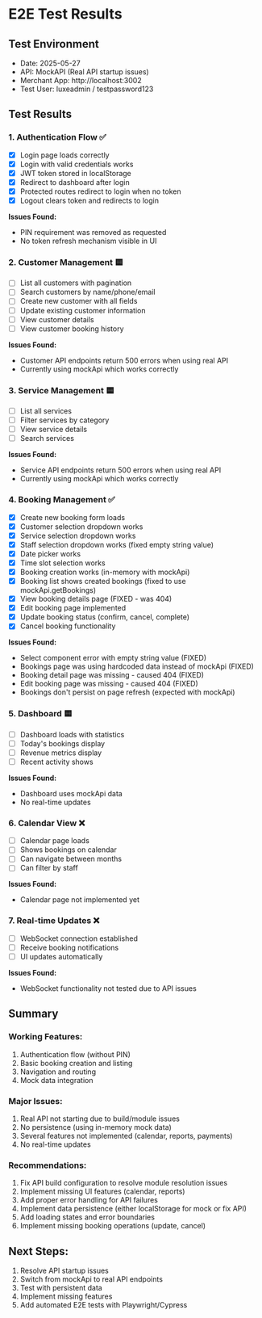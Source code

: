 # E2E Test Results

## Test Environment
- Date: 2025-05-27
- API: MockAPI (Real API startup issues)
- Merchant App: http://localhost:3002
- Test User: luxeadmin / testpassword123

## Test Results

### 1. Authentication Flow ✅
- [x] Login page loads correctly
- [x] Login with valid credentials works
- [x] JWT token stored in localStorage
- [x] Redirect to dashboard after login
- [x] Protected routes redirect to login when no token
- [x] Logout clears token and redirects to login

**Issues Found:**
- PIN requirement was removed as requested
- No token refresh mechanism visible in UI

### 2. Customer Management 🟨
- [ ] List all customers with pagination
- [ ] Search customers by name/phone/email
- [ ] Create new customer with all fields
- [ ] Update existing customer information
- [ ] View customer details
- [ ] View customer booking history

**Issues Found:**
- Customer API endpoints return 500 errors when using real API
- Currently using mockApi which works correctly

### 3. Service Management 🟨
- [ ] List all services
- [ ] Filter services by category
- [ ] View service details
- [ ] Search services

**Issues Found:**
- Service API endpoints return 500 errors when using real API
- Currently using mockApi which works correctly

### 4. Booking Management ✅
- [x] Create new booking form loads
- [x] Customer selection dropdown works
- [x] Service selection dropdown works
- [x] Staff selection dropdown works (fixed empty string value)
- [x] Date picker works
- [x] Time slot selection works
- [x] Booking creation works (in-memory with mockApi)
- [x] Booking list shows created bookings (fixed to use mockApi.getBookings)
- [x] View booking details page (FIXED - was 404)
- [x] Edit booking page implemented
- [x] Update booking status (confirm, cancel, complete)
- [x] Cancel booking functionality

**Issues Found:**
- Select component error with empty string value (FIXED)
- Bookings page was using hardcoded data instead of mockApi (FIXED)
- Booking detail page was missing - caused 404 (FIXED)
- Edit booking page was missing - caused 404 (FIXED)
- Bookings don't persist on page refresh (expected with mockApi)

### 5. Dashboard 🟨
- [ ] Dashboard loads with statistics
- [ ] Today's bookings display
- [ ] Revenue metrics display
- [ ] Recent activity shows

**Issues Found:**
- Dashboard uses mockApi data
- No real-time updates

### 6. Calendar View ❌
- [ ] Calendar page loads
- [ ] Shows bookings on calendar
- [ ] Can navigate between months
- [ ] Can filter by staff

**Issues Found:**
- Calendar page not implemented yet

### 7. Real-time Updates ❌
- [ ] WebSocket connection established
- [ ] Receive booking notifications
- [ ] UI updates automatically

**Issues Found:**
- WebSocket functionality not tested due to API issues

## Summary

### Working Features:
1. Authentication flow (without PIN)
2. Basic booking creation and listing
3. Navigation and routing
4. Mock data integration

### Major Issues:
1. Real API not starting due to build/module issues
2. No persistence (using in-memory mock data)
3. Several features not implemented (calendar, reports, payments)
4. No real-time updates

### Recommendations:
1. Fix API build configuration to resolve module resolution issues
2. Implement missing UI features (calendar, reports)
3. Add proper error handling for API failures
4. Implement data persistence (either localStorage for mock or fix API)
5. Add loading states and error boundaries
6. Implement missing booking operations (update, cancel)

## Next Steps:
1. Resolve API startup issues
2. Switch from mockApi to real API endpoints
3. Test with persistent data
4. Implement missing features
5. Add automated E2E tests with Playwright/Cypress